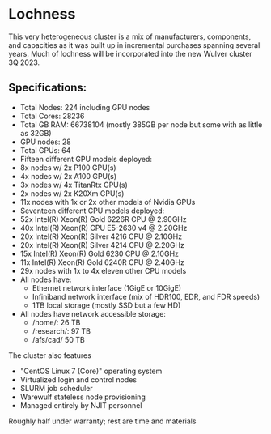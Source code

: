 # Lochness

This very heterogeneous cluster is a mix of manufacturers, components, and capacities as it was built up in incremental purchases spanning several years. Much of lochness will be incorporated into the new Wulver cluster 3Q 2023.

## Specifications:

* Total Nodes: 224 including GPU nodes
* Total Cores: 28236
* Total GB RAM: 66738104 (mostly 385GB per node but some with as little as 32GB)
* GPU nodes: 28 
* Total GPUs: 64
* Fifteen different GPU models deployed:
* 8x  nodes w/ 2x P100 GPU(s)
* 4x  nodes w/ 2x A100 GPU(s)
* 3x  nodes w/ 4x TitanRtx GPU(s)
* 2x  nodes w/ 2x K20Xm GPU(s)
* 11x nodes with 1x or 2x other models of Nvidia GPUs
* Seventeen different CPU models deployed:
* 52x Intel(R) Xeon(R) Gold 6226R CPU @ 2.90GHz
* 40x Intel(R) Xeon(R) CPU E5-2630 v4 @ 2.20GHz
* 20x Intel(R) Xeon(R) Silver 4216 CPU @ 2.10GHz
* 20x Intel(R) Xeon(R) Silver 4214 CPU @ 2.20GHz
* 15x Intel(R) Xeon(R) Gold 6230 CPU @ 2.10GHz
* 11x Intel(R) Xeon(R) Gold 6240R CPU @ 2.40GHz
* 29x nodes with 1x to 4x eleven other CPU models
* All nodes have:
    * Ethernet network interface (1GigE or 10GigE)
    * Infiniband network interface (mix of HDR100, EDR, and FDR speeds)
    * 1TB local storage (mostly SSD but a few HD)
* All nodes have network accessible storage:
    * /home/: 26 TB
    * /research/: 97 TB
    * /afs/cad/ 50 TB 

The cluster also features

* "CentOS Linux 7 (Core)" operating system
* Virtualized login and control nodes
* SLURM job scheduler
* Warewulf stateless node provisioning
* Managed entirely by NJIT personnel

Roughly half under warranty; rest are time and materials